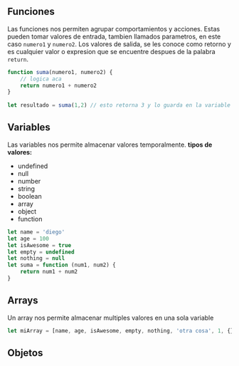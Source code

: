 ## Funciones
Las funciones nos permiten agrupar comportamientos y acciones.
Estas pueden tomar valores de entrada, tambien llamados parametros, en este caso `numero1` y `numero2`.
Los valores de salida, se les conoce como retorno y es cualquier valor o expresion que se encuentre despues de la palabra `return`.
```js
function suma(numero1, numero2) {
    // logica aca
    return numero1 + numero2
}
    
let resultado = suma(1,2) // esto retorna 3 y lo guarda en la variable resultado

```

## Variables
Las variables nos permite almacenar valores temporalmente.
**tipos de valores:**
- undefined
- null
- number
- string
- boolean
- array
- object
- function
```js
let name = 'diego'
let age = 100
let isAwesome = true
let empty = undefined
let nothing = null
let suma = function (num1, num2) {
    return num1 + num2
}
```


## Arrays
Un array nos permite almacenar multiples valores en una sola variable
```js
let miArray = [name, age, isAwesome, empty, nothing, 'otra cosa', 1, {},  []]
```

## Objetos
